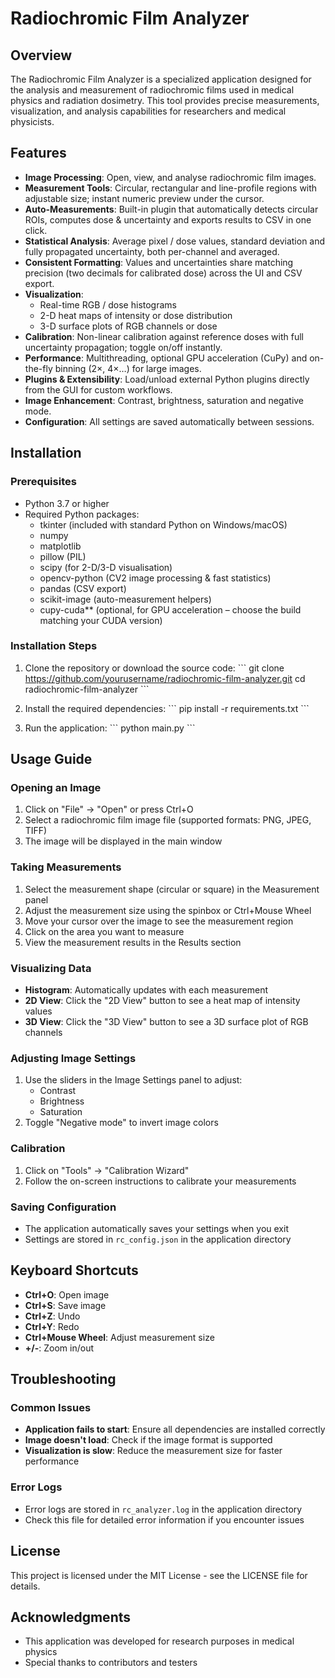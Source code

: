 # Radiochromic Film Analyzer

## Overview

The Radiochromic Film Analyzer is a specialized application designed for the analysis and measurement of radiochromic films used in medical physics and radiation dosimetry. This tool provides precise measurements, visualization, and analysis capabilities for researchers and medical physicists.

## Features

- **Image Processing**: Open, view, and analyse radiochromic film images.
- **Measurement Tools**: Circular, rectangular and line-profile regions with adjustable size; instant numeric preview under the cursor.
- **Auto-Measurements**: Built-in plugin that automatically detects circular ROIs, computes dose & uncertainty and exports results to CSV in one click.
- **Statistical Analysis**: Average pixel / dose values, standard deviation and fully propagated uncertainty, both per-channel and averaged.
- **Consistent Formatting**: Values and uncertainties share matching precision (two decimals for calibrated dose) across the UI and CSV export.
- **Visualization**:
  - Real-time RGB / dose histograms
  - 2-D heat maps of intensity or dose distribution
  - 3-D surface plots of RGB channels or dose
- **Calibration**: Non-linear calibration against reference doses with full uncertainty propagation; toggle on/off instantly.
- **Performance**: Multithreading, optional GPU acceleration (CuPy) and on-the-fly binning (2×, 4×…) for large images.
- **Plugins & Extensibility**: Load/unload external Python plugins directly from the GUI for custom workflows.
- **Image Enhancement**: Contrast, brightness, saturation and negative mode.
- **Configuration**: All settings are saved automatically between sessions.

## Installation

### Prerequisites

- Python 3.7 or higher
- Required Python packages:
  - tkinter (included with standard Python on Windows/macOS)
  - numpy
  - matplotlib
  - pillow (PIL)
  - scipy (for 2-D/3-D visualisation)
  - opencv-python (CV2 image processing & fast statistics)
  - pandas (CSV export)
  - scikit-image (auto-measurement helpers)
  - cupy-cuda** (optional, for GPU acceleration – choose the build matching your CUDA version)

### Installation Steps

1. Clone the repository or download the source code:
   \`\`\`
   git clone https://github.com/yourusername/radiochromic-film-analyzer.git
   cd radiochromic-film-analyzer
   \`\`\`

2. Install the required dependencies:
   \`\`\`
   pip install -r requirements.txt
   \`\`\`

3. Run the application:
   \`\`\`
   python main.py
   \`\`\`

## Usage Guide

### Opening an Image

1. Click on "File" → "Open" or press Ctrl+O
2. Select a radiochromic film image file (supported formats: PNG, JPEG, TIFF)
3. The image will be displayed in the main window

### Taking Measurements

1. Select the measurement shape (circular or square) in the Measurement panel
2. Adjust the measurement size using the spinbox or Ctrl+Mouse Wheel
3. Move your cursor over the image to see the measurement region
4. Click on the area you want to measure
5. View the measurement results in the Results section

### Visualizing Data

- **Histogram**: Automatically updates with each measurement
- **2D View**: Click the "2D View" button to see a heat map of intensity values
- **3D View**: Click the "3D View" button to see a 3D surface plot of RGB channels

### Adjusting Image Settings

1. Use the sliders in the Image Settings panel to adjust:
   - Contrast
   - Brightness
   - Saturation
2. Toggle "Negative mode" to invert image colors

### Calibration

1. Click on "Tools" → "Calibration Wizard"
2. Follow the on-screen instructions to calibrate your measurements

### Saving Configuration

- The application automatically saves your settings when you exit
- Settings are stored in `rc_config.json` in the application directory

## Keyboard Shortcuts

- **Ctrl+O**: Open image
- **Ctrl+S**: Save image
- **Ctrl+Z**: Undo
- **Ctrl+Y**: Redo
- **Ctrl+Mouse Wheel**: Adjust measurement size
- **+/-**: Zoom in/out

## Troubleshooting

### Common Issues

- **Application fails to start**: Ensure all dependencies are installed correctly
- **Image doesn't load**: Check if the image format is supported
- **Visualization is slow**: Reduce the measurement size for faster performance

### Error Logs

- Error logs are stored in `rc_analyzer.log` in the application directory
- Check this file for detailed error information if you encounter issues

## License

This project is licensed under the MIT License - see the LICENSE file for details.

## Acknowledgments

- This application was developed for research purposes in medical physics
- Special thanks to contributors and testers
